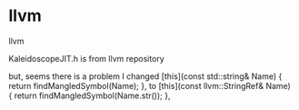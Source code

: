 # llvm
llvm

KaleidoscopeJIT.h is from llvm repository

but, seems there is a problem
I changed 
[this](const std::string& Name) { return findMangledSymbol(Name); },
to
[this](const llvm::StringRef& Name) { return findMangledSymbol(Name.str()); },
